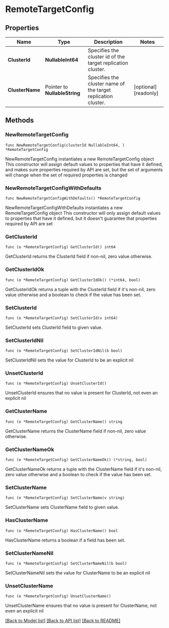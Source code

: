 # RemoteTargetConfig

## Properties

Name | Type | Description | Notes
------------ | ------------- | ------------- | -------------
**ClusterId** | **NullableInt64** | Specifies the cluster id of the target replication cluster. | 
**ClusterName** | Pointer to **NullableString** | Specifies the cluster name of the target replication cluster. | [optional] [readonly] 

## Methods

### NewRemoteTargetConfig

`func NewRemoteTargetConfig(clusterId NullableInt64, ) *RemoteTargetConfig`

NewRemoteTargetConfig instantiates a new RemoteTargetConfig object
This constructor will assign default values to properties that have it defined,
and makes sure properties required by API are set, but the set of arguments
will change when the set of required properties is changed

### NewRemoteTargetConfigWithDefaults

`func NewRemoteTargetConfigWithDefaults() *RemoteTargetConfig`

NewRemoteTargetConfigWithDefaults instantiates a new RemoteTargetConfig object
This constructor will only assign default values to properties that have it defined,
but it doesn't guarantee that properties required by API are set

### GetClusterId

`func (o *RemoteTargetConfig) GetClusterId() int64`

GetClusterId returns the ClusterId field if non-nil, zero value otherwise.

### GetClusterIdOk

`func (o *RemoteTargetConfig) GetClusterIdOk() (*int64, bool)`

GetClusterIdOk returns a tuple with the ClusterId field if it's non-nil, zero value otherwise
and a boolean to check if the value has been set.

### SetClusterId

`func (o *RemoteTargetConfig) SetClusterId(v int64)`

SetClusterId sets ClusterId field to given value.


### SetClusterIdNil

`func (o *RemoteTargetConfig) SetClusterIdNil(b bool)`

 SetClusterIdNil sets the value for ClusterId to be an explicit nil

### UnsetClusterId
`func (o *RemoteTargetConfig) UnsetClusterId()`

UnsetClusterId ensures that no value is present for ClusterId, not even an explicit nil
### GetClusterName

`func (o *RemoteTargetConfig) GetClusterName() string`

GetClusterName returns the ClusterName field if non-nil, zero value otherwise.

### GetClusterNameOk

`func (o *RemoteTargetConfig) GetClusterNameOk() (*string, bool)`

GetClusterNameOk returns a tuple with the ClusterName field if it's non-nil, zero value otherwise
and a boolean to check if the value has been set.

### SetClusterName

`func (o *RemoteTargetConfig) SetClusterName(v string)`

SetClusterName sets ClusterName field to given value.

### HasClusterName

`func (o *RemoteTargetConfig) HasClusterName() bool`

HasClusterName returns a boolean if a field has been set.

### SetClusterNameNil

`func (o *RemoteTargetConfig) SetClusterNameNil(b bool)`

 SetClusterNameNil sets the value for ClusterName to be an explicit nil

### UnsetClusterName
`func (o *RemoteTargetConfig) UnsetClusterName()`

UnsetClusterName ensures that no value is present for ClusterName, not even an explicit nil

[[Back to Model list]](../README.md#documentation-for-models) [[Back to API list]](../README.md#documentation-for-api-endpoints) [[Back to README]](../README.md)


